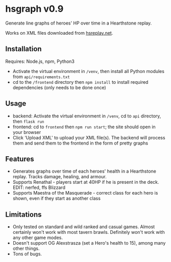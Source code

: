 # hsgraph v0.9
Generate line graphs of heroes' HP over time in a Hearthstone replay.

Works on XML files downloaded from [hsreplay.net](https://hsreplay.net).

## Installation
Requires: Node.js, npm, Python3

- Activate the virtual environment in `/venv`, then install all Python modules from `api/requirements.txt`
- cd to the `/frontend` directory then `npm install` to install required dependencies (only needs to be done once)

## Usage
- backend: Activate the virtual environment in `/venv`, cd to `api` directory, then `flask run`
- frontend: cd to `frontend` then `npm run start`; the site should open in your browser
- Click 'Upload XML' to upload your XML file(s). The backend will process them and send them to the frontend in the form of pretty graphs

## Features
- Generates graphs over time of each heroes' health in a Hearthstone replay. Tracks damage, healing, and armour.
- Supports Renathal - players start at 40HP if he is present in the deck. EDIT: nerfed, ffs Blizzard
- Supports Maestra of the Masquerade - correct class for each hero is shown, even if they start as another class

## Limitations
- Only tested on standard and wild ranked and casual games. Almost certainly won't work with most tavern brawls. Definitely won't work with any other game modes.
- Doesn't support OG Alexstrasza (set a Hero's health to 15), among many other things. 
- Tons of bugs. 
